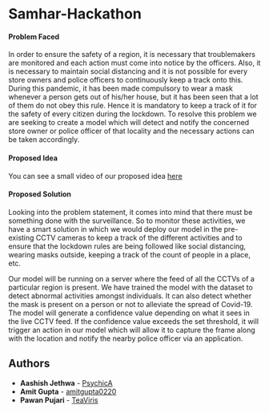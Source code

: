 # Samhar-Hackathon

#### Problem Faced

In order to ensure the safety of a region, it is necessary that troublemakers are monitored and each action must come into notice by the officers. Also, it is necessary to maintain social distancing and it is not possible for every store owners and police officers to continuously keep a track onto this. During this pandemic, it has been made compulsory to wear a mask whenever a person gets out of his/her house, but it has been seen that a lot of them do not obey this rule. Hence it is mandatory to keep a track of it for the safety of every citizen during the lockdown. To resolve this problem we are seeking to create a model which will detect and notify the concerned store owner or police officer of that locality and the necessary actions can be taken accordingly.

#### Proposed Idea

You can see a small video of our proposed idea [here](https://youtu.be/1urNc679zwY)

#### Proposed Solution

Looking into the problem statement, it comes into mind that there must be something done with the surveillance. So to monitor these activities, we have a smart solution in which we would deploy our model in the pre-existing CCTV cameras to keep a track of the different activities and to ensure that the lockdown rules are being followed like social distancing, wearing masks outside, keeping a track of the count of people in a place,  etc. 

Our model will be running on a server where the feed of all the CCTVs of a particular region is present. We have trained the model with the dataset to detect abnormal activities amongst individuals. It can also detect whether the mask is present on a person or not to alleviate the spread of Covid-19. The model will generate a confidence value depending on what it sees in the live CCTV feed. If the confidence value exceeds the set threshold, it will trigger an action in our model which will allow it to capture the frame along with the location and notify the nearby police officer via an application.



## Authors

* **Aashish Jethwa** - [PsychicA](https://github.com/PsychicA)
* **Amit Gupta** - [amitgupta0220](https://github.com/amitgupta0220)
* **Pawan Pujari** - [TeaViris](https://github.com/TeaViris)
